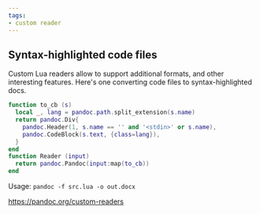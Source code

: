 ```yaml
---
tags:
- custom reader
---
```


## Syntax-highlighted code files

Custom Lua readers allow to support additional formats, and other
interesting features. Here's one converting code files to
syntax-highlighted docs.

``` lua
function to_cb (s)
  local _, lang = pandoc.path.split_extension(s.name)
  return pandoc.Div{
    pandoc.Header(1, s.name == '' and '<stdin>' or s.name),
    pandoc.CodeBlock(s.text, {class=lang}),
  }
end
function Reader (input)
  return pandoc.Pandoc(input:map(to_cb))
end
```

Usage: `pandoc -f src.lua -o out.docx`

https://pandoc.org/custom-readers
